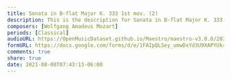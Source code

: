 ```yaml
---
title: Sonata in B-flat Major K. 333 1st mov. (2)
description: This is the description for Sonata in B-flat Major K. 333 1st mov. by Wolfgang Amadeus Mozart
composers: [Wolfgang Amadeus Mozart]
periods: [Classical]
audioURL: https://OpenMusicDataset.github.io/Maestro/maestro-v3.0.0/2013/ORIG-MIDI_03_7_10_13_Group_MID--AUDIO_17_R3_2013_wav--1.midi
formURL: https://docs.google.com/forms/d/e/1FAIpQLSey_umwDxYd3U9XAPYUkrYF-EmJO76v4IPCXPtLsSlmxXObtA/viewform
comments: true
share: true
date: 2021-08-08T07:43:13-06:00
---
```

